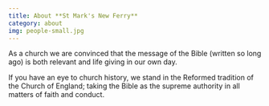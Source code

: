 ```yaml
---
title: About **St Mark's New Ferry**
category: about
img: people-small.jpg
---
```

As a church we are convinced that the message of the Bible (written so long ago) is both relevant and life giving in our own day.</p>

If you have an eye to church history, we stand in the Reformed tradition of the Church of England; taking the Bible as the supreme authority in all matters of faith and conduct.
